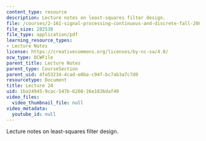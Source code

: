 ```yaml
---
content_type: resource
description: Lecture notes on least-squares filter design.
file: /courses/2-161-signal-processing-continuous-and-discrete-fall-2008/1ba249459cac547b626026e1836daf49_lecture_24.pdf
file_size: 282538
file_type: application/pdf
learning_resource_types:
- Lecture Notes
license: https://creativecommons.org/licenses/by-nc-sa/4.0/
ocw_type: OCWFile
parent_title: Lecture Notes
parent_type: CourseSection
parent_uid: 4fa53234-4cad-e0ba-c94f-bc7ab3a7c7d0
resourcetype: Document
title: Lecture 24
uid: 1ba24945-9cac-547b-6260-26e1836daf49
video_files:
  video_thumbnail_file: null
video_metadata:
  youtube_id: null
---
```

Lecture notes on least-squares filter design.